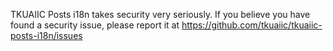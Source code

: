 TKUAIIC Posts i18n takes security very seriously. If you believe you have found
a security issue, please report it at
https://github.com/tkuaiic/tkuaiic-posts-i18n/issues
